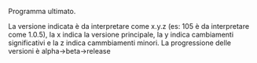 Programma ultimato.

La versione indicata è da interpretare come x.y.z (es: 105 è da interpretare come 1.0.5), la x indica la versione principale, la y indica cambiamenti significativi e la z indica cammbiamenti minori.
La progressione delle versioni è alpha->beta->release
